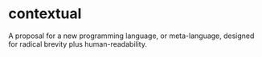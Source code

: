 # contextual
A proposal for a new programming language, or meta-language, designed for radical brevity plus human-readability. 

